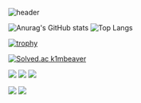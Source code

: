 
![header](https://capsule-render.vercel.app/api?type=waving&color=0:EEFF00&height=300&section=header&text=Beaver%20Coding%20House&fontSize=70&fontColor=d6ace6&animation=fadeIn)

![Anurag's GitHub stats](https://github-readme-stats.vercel.app/api?username=k1mbeaver&show_icons=true&theme=great-gatsby) ![Top Langs](https://github-readme-stats.vercel.app/api/top-langs/?username=k1mbeaver&layout=compact&theme=highcontrast) 

[![trophy](https://github-profile-trophy.vercel.app/?username=k1mbeaver)](https://github.com/ryo-ma/github-profile-trophy)

[![Solved.ac k1mbeaver](http://mazassumnida.wtf/api/v2/generate_badge?boj=ksw4811)](https://solved.ac/ksw4811)


<img src="https://img.shields.io/badge/UnrealEngine-0E1128?style=flat-square&logo=UnrealEngine&logoColor=FFFFFF"/> <img src="https://img.shields.io/badge/C++-00599C?style=flat-square&logo=C++&logoColor=FFFFFF"/> <img src="https://img.shields.io/badge/C-A8B9CC?style=flat-square&logo=C&logoColor=FFFFFF"/>

<a href="https://www.instagram.com/k1mbeaver" target="_blank"><img src="https://img.shields.io/badge/k1mbeaver-E4405F?style=flat-square&logo=Instagram&logoColor=FFFFFF"/></a> <img src="https://img.shields.io/badge/ksw4811@naver.com-03C75A?style=flat-square&logo=Naver&logoColor=FFFFFF"/>
